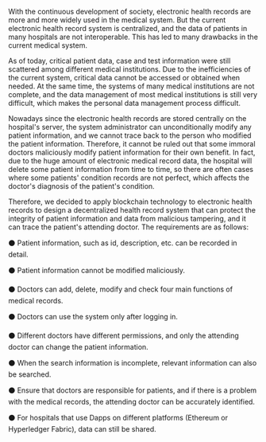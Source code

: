 With the continuous development of society, electronic health records are more and more widely used in the medical system. But the current electronic health record system is centralized, and the data of patients in many hospitals are not interoperable. This has led to many drawbacks in the current medical system.

As of today, critical patient data, case and test information were still scattered among different medical institutions. Due to the inefficiencies of the current system, critical data 
cannot be accessed or obtained when needed. At the same time, the systems of many medical 
institutions are not complete, and the data management of most medical institutions is still very 
difficult, which makes the personal data management process difficult.

Nowadays since the electronic health records are stored centrally on the hospital's server, 
the system administrator can unconditionally modify any patient information, and we cannot 
trace back to the person who modified the patient information. Therefore, it cannot be ruled out 
that some immoral doctors maliciously modify patient information for their own benefit. In fact, 
due to the huge amount of electronic medical record data, the hospital will delete some patient 
information from time to time, so there are often cases where some patients' condition records 
are not perfect, which affects the doctor's diagnosis of the patient's condition.

Therefore, we decided to apply blockchain technology to electronic health records to 
design a decentralized health record system that can protect the integrity of patient information 
and data from malicious tampering, and it can trace the patient's attending doctor. The 
requirements are as follows:

⚫ Patient information, such as id, description, etc. can be recorded in detail.

⚫ Patient information cannot be modified maliciously.

⚫ Doctors can add, delete, modify and check four main functions of medical records.

⚫ Doctors can use the system only after logging in.

⚫ Different doctors have different permissions, and only the attending doctor can change 
the patient information.

⚫ When the search information is incomplete, relevant information can also be searched.

⚫ Ensure that doctors are responsible for patients, and if there is a problem with the 
medical records, the attending doctor can be accurately identified.

⚫ For hospitals that use Dapps on different platforms (Ethereum or Hyperledger Fabric), 
data can still be shared.
